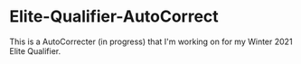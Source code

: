 # Elite-Qualifier-AutoCorrect

This is a AutoCorrecter (in progress) that I'm working on for my Winter 2021 Elite Qualifier.
